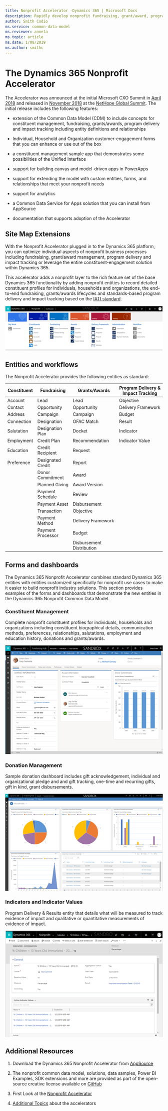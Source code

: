 ```yaml
---
title: Nonprofit Accelerator -Dynamics 365 | Microsoft Docs
description: Rapidly develop nonprofit fundraising, grant/award, program delivery and impact tracking solutions using nonprofit entities in the Dynamics 365 Nonprofit Accelerator. 
author: Smith Codio
ms.service: common-data-model
ms.reviewer: anneta
ms.topic: article
ms.date: 1/08/2019
ms.author: smithc
---
```


# The Dynamics 365 Nonprofit Accelerator

The Accelerator was announced at the initial Microsoft CXO Summit in [April 2018](https:/blogs.microsoft.com/on-the-issues/2018/11/08/new-dynamics-365-nonprofit-accelerator-supports-organizations-with-end-to-end-solutions/)
and released in [November 2018](https:/blogs.microsoft.com/on-the-issues/2018/11/08/new-dynamics-365-nonprofit-accelerator-supports-organizations-with-end-to-end-solutions/)
at the [NetHope Global Summit](https://youtu.be/eV4N0mK0-so?t=2169). The initial release includes the following features:

-   extension of the Common Data Model (CDM) to include concepts for constituent
    management, fundraising, grants/awards, program delivery and impact tracking
    including entity definitions and relationships

-   Individual, Household and Organization customer-engagement forms that you
    can enhance or use out of the box

-   a constituent management sample app that demonstrates some possibilities of
    the Unified Interface

-   support for building canvas and model-driven apps in PowerApps

-   support for extending the model with custom entities, forms, and
    relationships that meet your nonprofit needs

-   support for analytics

-   a Common Data Service for Apps solution that you can install from AppSource

-   documentation that supports adoption of the Accelerator

## Site Map Extensions

With the Nonprofit Accelerator plugged in to the Dynamics 365 platform, you can
optimize individual aspects of nonprofit business processes including
fundraising, grant/award management, program delivery and impact tracking or
leverage the entire constituent-engagement solution within Dynamics 365.

This accelerator adds a nonprofit layer to the rich feature set of the base
Dynamics 365 functionality by adding nonprofit entities to record detailed
constituent profiles for individuals, households and organizations, the
end-to-end fundraising, grants/awards lifecycles and standards-based program
delivery and impact tracking based on the [IATI
standard](https://iatistandard.org/en/).

![](media/NFP-SitemapV1.png)

## Entities and workflows

The Nonprofit Accelerator provides the following entities as standard:

| **Constituent**  | **Fundraising**   | **Grants/Awards**         | **Program Delivery & Impact Tracking** |
|------------------|-------------------|---------------------------|----------------------------------------|
| Account          | Lead              | Lead                      | Objective                              |
| Contact          | Opportunity       | Opportunity               | Delivery Framework                     |
| Address          | Campaign          | Campaign                  | Budget                                 |
| Connection       | Designation       | OFAC Match                | Result                                 |
| Salutation       | Designation Plan  | Docket                    | Indicator                              |
| Employment       | Credit Plan       | Recommendation            | Indicator Value                        |
| Education        | Credit Recipient  | Request                   |                                        |
| Preference       | Designated Credit | Report                    |                                        |
|                  | Donor Commitment  | Award                     |                                        |
|                  | Planned Giving    | Award Version             |                                        |
|                  | Payment Schedule  | Review                    |                                        |
|                  | Payment Asset     | Disbursement              |                                        |
|                  | Transaction       | Objective                 |                                        |
|                  | Payment Method    | Delivery Framework        |                                        |
|                  | Payment Processor | Budget                    |                                        |
|                  |                   | Disbursement Distribution |                                        |


## Forms and dashboards

The Dynamics 365 Nonprofit Accelerator combines standard Dynamics 365 entities with entities customized specifically for nonprofit use cases to make it easier to build nonprofit industry solutions.  This section provides examples of the forms and dashboards that demonstrate the new entities in the Dynamics 365 Nonprofit Common Data Model.

### Constituent Management
Complete nonprofit constituent profiles for individuals, households and organizations including constituent biographical details, communication methods, preferences, relationships, salutations, employment and education history, donations and grants/awards.

![Donor](media/NFP-JoeyConstituentUCI.png)


### Donation Management
Sample donation dashboard includes gift acknowledgement, individual and organizational pledge and and gift tracking, one-time and recurring gifts, gift in kind, grant disbursements.

![Household Commitments](media/NFP-HouseholdsDashboard_UCI.png)


### Indicators and Indicator Values
Program Delivery & Results entity that details what will be measured to track evidence of impact and qualitative or quantitative measurements of evidence of impact.

![Indicators](media/NFP-Indicators.png)


## Additional Resources

1.  Download the Dynamics 365 Nonprofit Accelerator from
    [AppSource](https://appsource.microsoft.com/en-us/product/dynamics-365/msnfp.msftnonprofitcommondatamodel?src=office&tab=Overview)

2.  The nonprofit common data model, solutions, data samples, Power BI Examples,
    SDK extensions and more are provided as part of the open-source creative
    license available on
    [GitHub](https://github.com/Microsoft/Dynamics-365-Industry-Accelerators/tree/master/nfp)

3.  First Look at the [Nonprofit
    Accelerator](https://community.dynamics.com/365/b/dynamics365isvsuccess/archive/2018/11/08/a-first-look-at-the-dynamics-365-nonprofit-accelerator)

4.  [Additional
    Topics](https://community.dynamics.com/365/b/dynamics365isvsuccess/archive/2018/08/01/dynamics-365-brings-industry-focus-through-the-microsoft-power-platform-and-solution-accelerators)
    about the accelerators
